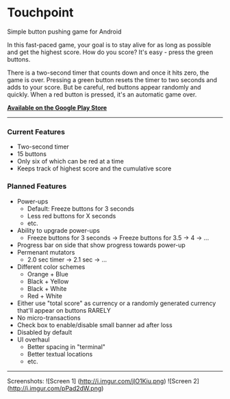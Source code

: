 # Touchpoint
Simple button pushing game for Android

In this fast-paced game, your goal is to stay alive for as long as possible and get the highest score. How do you score? It's easy - press the green buttons.

There is a two-second timer that counts down and once it hits zero, the game is over. Pressing a green button resets the timer to two seconds and adds to your score. But be careful, red buttons appear randomly and quickly. When a red button is pressed, it's an automatic game over.

[**Available on the Google Play Store**](https://play.google.com/store/apps/details?id=yohlo.buttongame&hl=en)

---
### Current Features ###
* Two-second timer
* 15 buttons
* Only six of which can be red at a time
* Keeps track of highest score and the cumulative score

### Planned Features ###
* Power-ups
  * Default: Freeze buttons for 3 seconds
  * Less red buttons for X seconds
  * etc.
* Ability to upgrade power-ups
  * Freeze buttons for 3 seconds -> Freeze buttons for 3.5 -> 4 -> ...
* Progress bar on side that show progress towards power-up
* Permenant mutators
  * 2.0 sec timer -> 2.1 sec -> ...
* Different color schemes
  * Orange + Blue
  * Black + Yellow
  * Black + White
  * Red + White
* Either use "total score" as currency or a randomly generated currency that'll appear on buttons RARELY
 * No micro-transactions
* Check box to enable/disable small banner ad after loss
 * Disabled by default
* UI overhaul
  * Better spacing in "terminal"
  * Better textual locations
  * etc.

---
Screenshots: 
![Screen 1] (http://i.imgur.com/jlO1Kiu.png)
![Screen 2] (http://i.imgur.com/pPad2dW.png)
